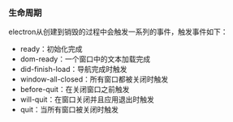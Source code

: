 ### 生命周期

electron从创建到销毁的过程中会触发一系列的事件，触发事件如下：

- ready：初始化完成
- dom-ready：一个窗口中的文本加载完成
- did-finish-load：导航完成时触发
- window-all-closed：所有窗口都被关闭时触发
- before-quit：在关闭窗口之前触发
- will-quit：在窗口关闭并且应用退出时触发
- quit：当所有窗口被关闭时触发
